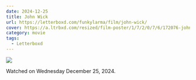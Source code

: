 ```yaml
---
date: 2024-12-25
title: John Wick
url: https://letterboxd.com/funkylarma/film/john-wick/
cover: https://a.ltrbxd.com/resized/film-poster/1/7/2/0/7/6/172076-john-wick-0-600-0-900-crop.jpg?v=e3c8c69b11
category: movie
tags:
  - Letterboxd
---
```


![](https://a.ltrbxd.com/resized/film-poster/1/7/2/0/7/6/172076-john-wick-0-600-0-900-crop.jpg?v=e3c8c69b11)

Watched on Wednesday December 25, 2024.
